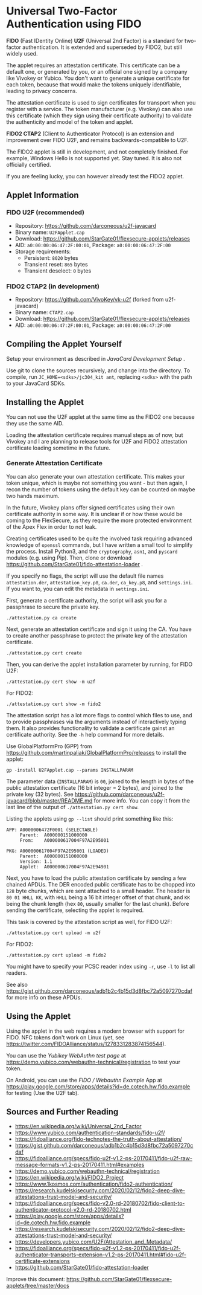 # Universal Two-Factor Authentication using FIDO

**FIDO** (Fast IDentity Online) **U2F** (Universal 2nd Factor) is a standard for two-factor authentication. It is extended and superseded by FIDO2, but still widely used. 

The applet requires an attestation certificate. This certificate can be a default one, or generated by you, or an official one signed by a company like Vivokey or Yubico. You don't want to generate a unique certificate for each token, because that would make the tokens uniquely identifiable, leading to privacy concerns. 

The attestation certificate is used to sign certificates for transport when you register with a service. The token manufacturer (e.g. Vivokey) can also use this certificate (which they sign using their certificate authority) to validate the authenticity and model of the token and applet.

**FIDO2 CTAP2** (Client to Authenticator Protocol) is an extension and improvement over FIDO U2F, and remains backwards-compatible to U2F.

The FIDO2 applet is still in development, and not completely finished. For example, Windows Hello is not supported yet. Stay tuned. It is also not officially certified.

If you are feeling lucky, you can however already test the FIDO2 applet.

## Applet Information

### FIDO U2F (recommended)

- Repository: https://github.com/darconeous/u2f-javacard
- Binary name: `U2FApplet.cap`
- Download: https://github.com/StarGate01/flexsecure-applets/releases
- AID: `a0:00:00:06:47:2F:00:01`, Package: `a0:00:00:06:47:2F:00`
- Storage requirements:
  - Persistent: `8020` bytes
  - Transient reset: `865` bytes
  - Transient deselect: `0` bytes

### FIDO2 CTAP2 (in development)

- Repository: https://github.com/VivoKey/vk-u2f (forked from u2f-javacard)
- Binary name: `CTAP2.cap`
- Download: https://github.com/StarGate01/flexsecure-applets/releases
- AID: `a0:00:00:06:47:2F:00:01`, Package: `a0:00:00:06:47:2F:00`

## Compiling the Applet Yourself

Setup your environment as described in *JavaCard Development Setup* .

Use git to clone the sources recursively, and change into the directory. To compile, run `JC_HOME=<sdks>/jc304_kit ant`, replacing `<sdks>` with the path to your JavaCard SDKs.

## Installing the Applet

You can not use the U2F applet at the same time as the FIDO2 one because they use the same AID.

Loading the attestation certificate requires manual steps as of now, but Vivokey and I are planning to release tools for U2F and FIDO2 attestation certificate loading sometime in the future.

### Generate Attestation Certificate

You can also generate your own attestation certificate. This makes your token unique, which is maybe not something you want - but then again, I recon the number of tokens using the default key can be counted on maybe two hands maximum.

In the future, Vivokey plans offer signed certificates using their own certificate authority in some way. It is unclear if or how these would be coming to the FlexSecure, as they require the more protected environment of the Apex Flex in order to not leak.

Creating certificates used to be quite the involved task requiring advanced knowledge of `openssl` commands, but I have written a small tool to simplify the process. Install Python3, and the `cryptography`, `asn1`, and `pyscard` modules (e.g. using Pip). Then, clone or download https://github.com/StarGate01/fido-attestation-loader .

If you specify no flags, the script will use the default file names `attestation.der`, `attestation_key.p8`, `ca.der`, `ca_key.p8`, and `settings.ini`. If you want to, you can edit the metadata in `settings.ini`.

First, generate a certificate authority, the script will ask you for a passphrase to secure the private key.

```
./attestation.py ca create
```

Next, generate an attestation certificate and sign it using the CA. You have to create another passphrase to protect the private key of the attestation certificate.

```
./attestation.py cert create 
```

Then, you can derive the applet installation parameter by running, for FIDO U2F:

```
./attestation.py cert show -m u2f
```

For FIDO2:

```
./attestation.py cert show -m fido2
```

The attestation script has a lot more flags to control which files to use, and to provide passphrases via the arguments instead of interactively typing them. It also provides functionality to validate a certificate gainst an certificate authority. See the `-h` help command for more details.

Use GlobalPlatformPro (GPP) from https://github.com/martinpaljak/GlobalPlatformPro/releases to install the applet:

```
gp -install U2FApplet.cap --params INSTALLPARAM
```

The parameter data (`INSTALLPARAM`) is `00`, joined to the length in bytes of the public attestation certificate (16 bit integer = 2 bytes), and joined to the private key (32 bytes). See https://github.com/darconeous/u2f-javacard/blob/master/README.md for more info. You can copy it from the last line of the output of `./attestation.py cert show`.

Listing the applets using `gp --list` should print something like this:

```
APP: A0000006472F0001 (SELECTABLE)
     Parent:  A000000151000000
     From:    A000000617004F97A2E95001

PKG: A000000617004F97A2E95001 (LOADED)
     Parent:  A000000151000000
     Version: 1.1
     Applet:  A000000617004F97A2E94901
```

Next, you have to load the public attestation certificate by sending a few chained APDUs. The DER encoded public certificate has to be chopped into `128` byte chunks, which are sent attached to a small header. The header is `80 01 HHLL KK`, with `HHLL` being a 16 bit integer offset of that chunk, and `KK` being the chunk length (hex `80`, usually smaller for the last chunk). Before sending the certificate, selecting the applet is required.

This task is covered by the attestation script as well, for FIDO U2F:

```
./attestation.py cert upload -m u2f
```

For FIDO2:

```
./attestation.py cert upload -m fido2
```

You might have to specify your PCSC reader index using `-r`, use `-l` to list all readers.

See also https://gist.github.com/darconeous/adb1b2c4b15d3d8fbc72a5097270cdaf for more info on these APDUs.

## Using the Applet

Using the applet in the web requires a modern browser with support for FIDO. NFC tokens don't work on Linux (yet, see https://twitter.com/FIDOAlliance/status/1278331283874156544).

You can use the *Yubikey WebAuthn test page* at https://demo.yubico.com/webauthn-technical/registration to test your token.

On Android, you can use the *FIDO / Webauthn Example* App at https://play.google.com/store/apps/details?id=de.cotech.hw.fido.example for testing (Use the U2F tab).

## Sources and Further Reading

- https://en.wikipedia.org/wiki/Universal_2nd_Factor
- https://www.yubico.com/authentication-standards/fido-u2f/
- https://fidoalliance.org/fido-technotes-the-truth-about-attestation/
- https://gist.github.com/darconeous/adb1b2c4b15d3d8fbc72a5097270cdaf
- https://fidoalliance.org/specs/fido-u2f-v1.2-ps-20170411/fido-u2f-raw-message-formats-v1.2-ps-20170411.html#examples
- https://demo.yubico.com/webauthn-technical/registration
- https://en.wikipedia.org/wiki/FIDO2_Project
- https://www.1kosmos.com/authentication/fido2-authentication/
- https://research.kudelskisecurity.com/2020/02/12/fido2-deep-dive-attestations-trust-model-and-security/
- https://fidoalliance.org/specs/fido-v2.0-rd-20180702/fido-client-to-authenticator-protocol-v2.0-rd-20180702.html
- https://play.google.com/store/apps/details?id=de.cotech.hw.fido.example
- https://research.kudelskisecurity.com/2020/02/12/fido2-deep-dive-attestations-trust-model-and-security/
- https://developers.yubico.com/U2F/Attestation_and_Metadata/
- https://fidoalliance.org/specs/fido-u2f-v1.2-ps-20170411/fido-u2f-authenticator-transports-extension-v1.2-ps-20170411.html#fido-u2f-certificate-extensions
- https://github.com/StarGate01/fido-attestation-loader

Improve this document: https://github.com/StarGate01/flexsecure-applets/tree/master/docs